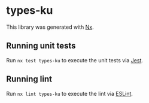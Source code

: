 # types-ku

This library was generated with [Nx](https://nx.dev).

## Running unit tests

Run `nx test types-ku` to execute the unit tests via [Jest](https://jestjs.io).

## Running lint

Run `nx lint types-ku` to execute the lint via [ESLint](https://eslint.org/).
